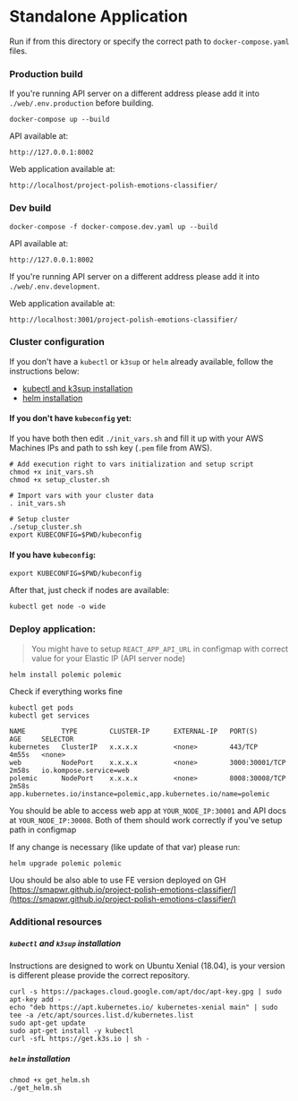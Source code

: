 # Standalone Application

Run if from this directory or specify the correct path to `docker-compose.yaml` files.

### Production build

If you're running API server on a different address please add it into `./web/.env.production` before building.

```
docker-compose up --build
```

API available at:

```
http://127.0.0.1:8002
```

Web application available at:
```
http://localhost/project-polish-emotions-classifier/
```

### Dev build

```
docker-compose -f docker-compose.dev.yaml up --build
```

API available at:

```
http://127.0.0.1:8002
```

If you're running API server on a different address please add it into `./web/.env.development`.

Web application available at:
```
http://localhost:3001/project-polish-emotions-classifier/
```

### Cluster configuration

If you don't have a `kubectl` or `k3sup` or `helm` already available, follow the instructions below:
- [kubectl and k3sup installation](#kubectl-and-k3sup-installation)
- [helm installation](#helm-installation)


#### If you don't have `kubeconfig` yet:
If you have both then edit `./init_vars.sh` and fill it up with your AWS Machines IPs and path to ssh key (`.pem` file from AWS).

```
# Add execution right to vars initialization and setup script
chmod +x init_vars.sh
chmod +x setup_cluster.sh

# Import vars with your cluster data
. init_vars.sh

# Setup cluster
./setup_cluster.sh
export KUBECONFIG=$PWD/kubeconfig
```

#### If you have `kubeconfig`:

```shell
export KUBECONFIG=$PWD/kubeconfig
```

After that, just check if nodes are available:

```shell
kubectl get node -o wide
```

### Deploy application:

> You might have to setup `REACT_APP_API_URL` in configmap with correct value for your Elastic IP (API server node)

```
helm install polemic polemic
```

Check if everything works fine 
```
kubectl get pods
kubectl get services
```
```shell
NAME         TYPE        CLUSTER-IP      EXTERNAL-IP   PORT(S)          AGE     SELECTOR
kubernetes   ClusterIP   x.x.x.x         <none>        443/TCP          4m55s   <none>
web          NodePort    x.x.x.x         <none>        3000:30001/TCP   2m58s   io.kompose.service=web
polemic      NodePort    x.x.x.x         <none>        8008:30008/TCP   2m58s   app.kubernetes.io/instance=polemic,app.kubernetes.io/name=polemic
```

You should be able to access web app at `YOUR_NODE_IP:30001` and API docs at `YOUR_NODE_IP:30008`. Both of them should work correctly if you've setup path in configmap

If any change is necessary (like update of that var) please run:
```
helm upgrade polemic polemic
```

Uou should be also able to use FE version deployed on GH [https://smapwr.github.io/project-polish-emotions-classifier/](https://smapwr.github.io/project-polish-emotions-classifier/)

### Additional resources

##### `kubectl` and `k3sup` installation

Instructions are designed to work on Ubuntu Xenial (18.04), is your version is different please provide the correct repository.

```shell
curl -s https://packages.cloud.google.com/apt/doc/apt-key.gpg | sudo apt-key add -
echo "deb https://apt.kubernetes.io/ kubernetes-xenial main" | sudo tee -a /etc/apt/sources.list.d/kubernetes.list
sudo apt-get update
sudo apt-get install -y kubectl
curl -sfL https://get.k3s.io | sh -
```

##### `helm` installation

```shell
chmod +x get_helm.sh
./get_helm.sh
```